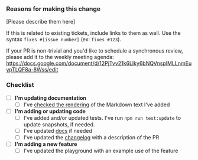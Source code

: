 ### Reasons for making this change

[Please describe them here]

If this is related to existing tickets, include links to them as well. Use the syntax `fixes #[issue number]` (ex: `fixes #123`).

If your PR is non-trivial and you'd like to schedule a synchronous review, please add it to the weekly meeting agenda: https://docs.google.com/document/d/12PjTvv21k6LIky6bNQVnsplMLLnmEuypTLQF8a-8Wss/edit

### Checklist

- [ ] **I'm updating documentation**
  - [ ] I've [checked the rendering](https://rjsf-team.github.io/react-jsonschema-form/docs/contributing) of the Markdown text I've added
- [ ] **I'm adding or updating code**
  - [ ] I've added and/or updated tests. I've run `npm run test:update` to update snapshots, if needed.
  - [ ] I've updated [docs](https://rjsf-team.github.io/react-jsonschema-form/docs) if needed
  - [ ] I've updated the [changelog](https://github.com/rjsf-team/react-jsonschema-form/blob/main/CHANGELOG.md) with a description of the PR
- [ ] **I'm adding a new feature**
  - [ ] I've updated the playground with an example use of the feature
